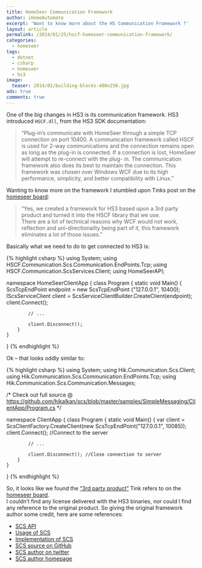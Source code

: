 ```yaml
---
title: HomeSeer Communication Framework
author: iHomeAutomate
excerpt: 'Want to know more about the HS Communication Framework ?'
layout: article
permalink: /2014/01/25/hscf-homeseer-communication-framework/
categories:
  - homeseer
tags:
  - dotnet
  - csharp
  - homeseer
  - hs3
image:
  teaser: 2014/02/building-blocks-400x250.jpg
ads: true
comments: true
---
```

One of the big changes in HS3 is its communication framework. HS3 introduced `HSCF.dll`, from the HS3 SDK documentation:

> &#8220;Plug-in&#8217;s communicate with HomeSeer through a simple TCP connection on port 10400. A communication framework called HSCF is used for 2-way communications and the connection remains open as long as the plug-in is connected. If a connection is lost, HomeSeer will attempt to re-connect with the plug- in. The communication framework also does its best to maintain the connection. This framework was chosen over Windows WCF due to its high performance, simplicity, and better compatibility with Linux.&#8221;

Wanting to know more on the framework I stumbled upon Tinks post on the [homeseer board][1]:

> &#8220;Yes, we created a framework for HS3 based upon a 3rd party product and turned it into the HSCF library that we use.  
> There are a lot of technical reasons why WCF would not work, reflection and uni-directionality being part of it, this framework eliminates a lot of those issues.&#8221;

Basically what we need to do to get connected to HS3 is:

{% highlight csharp %}
using System;
using HSCF.Communication.Scs.Communication.EndPoints.Tcp;
using HSCF.Communication.ScsServices.Client;
using HomeSeerAPI;
 
namespace HomeSeerClientApp
{
    class Program
    {
        static void Main()
        {
            ScsTcpEndPoint endpoint = new ScsTcpEndPoint ("127.0.0.1", 10400);
            IScsServiceClient<IHSApplication> client = ScsServiceClientBuilder.CreateClient<IHSApplication>(endpoint);
            client.Connect();
            
            // ...
            
            client.Disconnect();
        }
    }
}
{% endhighlight %}


Ok &#8211; that looks oddly similar to:

{% highlight csharp %}
using System;
using Hik.Communication.Scs.Client;
using Hik.Communication.Scs.Communication.EndPoints.Tcp;
using Hik.Communication.Scs.Communication.Messages;
 
/* Check out full source @ https://github.com/hikalkan/scs/blob/master/samples/SimpleMessaging/ClientApp/Program.cs */
 
namespace ClientApp
{
    class Program
    {
        static void Main()
        {
            var client = ScsClientFactory.CreateClient(new ScsTcpEndPoint("127.0.0.1", 10085));
            client.Connect(); //Connect to the server
            
            // ...
            
            client.Disconnect(); //Close connection to server
        }
    }
}
{% endhighlight %}

So, it looks like we found the [&#8220;3rd party product&#8221;][2] Tink refers to on the [homeseer board][1].  
I couldn&#8217;t find any license delivered with the HS3 binaries, nor could I find any reference to the original product. So giving the original framework author some credit, here are some references:

  * [SCS API][3]
  * [Usage of SCS][4]
  * [Implementation of SCS][5]
  * [SCS source on GitHub][2]
  * [SCS author on twitter][6]
  * [SCS author homepage][7]

 [1]: http://board.homeseer.com/showpost.php?p=1086996&postcount=10
 [2]: https://github.com/hikalkan/scs
 [3]: http://www.nudoq.org/#!/Packages/SCS
 [4]: http://www.codeproject.com/Articles/153938/A-Complete-TCP-Server-Client-Communication-and-RMI
 [5]: http://www.codeproject.com/Articles/155282/A-Complete-TCP-Server-Client-Communication-and-RMI
 [6]: https://twitter.com/hibrahimkalkan
 [7]: www.halilibrahimkalkan.com
